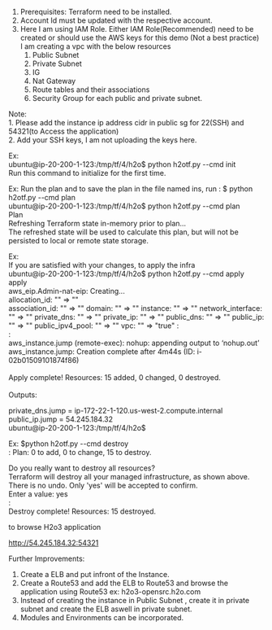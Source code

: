1. Prerequisites: Terraform need to be installed.<br/>
2. Account Id must be updated with the respective account.<br/>
3. Here I am using IAM Role. Either IAM Role(Recommended) need to be created or should use the AWS keys for this demo (Not a best practice)<br/>
I am creating a vpc with the below resources<br/>
    1. Public Subnet<br/>
    1. Private Subnet<br/>
    1. IG<br/>
    1. Nat Gateway<br/>
    2. Route tables and their associations<br/>
    1. Security Group for each public and private subnet.<br/>

Note:<br/>
    1. Please add the instance ip address cidr in public sg for 22(SSH) and 54321(to Access the application)<br/>
    2. Add your SSH keys, I am not uploading the keys here.<br/>

Ex:<br/>
ubuntu@ip-20-200-1-123:/tmp/tf/4/h2o$ python h2otf.py --cmd init<br/>
    Run this command to initialize for the first time.<br/>

Ex: Run the plan and to save the plan in the file named ins, run : $ python h2otf.py --cmd plan<br/>
ubuntu@ip-20-200-1-123:/tmp/tf/4/h2o$ python h2otf.py --cmd plan<br/>
Plan<br/>
Refreshing Terraform state in-memory prior to plan...<br/>
The refreshed state will be used to calculate this plan, but will not be<br/>
persisted to local or remote state storage.<br/>


Ex:<br/>
If you are satisfied with your changes, to apply the infra<br/>
ubuntu@ip-20-200-1-123:/tmp/tf/4/h2o$ python h2otf.py --cmd apply<br/>
apply<br/>
aws_eip.Admin-nat-eip: Creating...<br/>
  allocation_id:     "" => "<computed>"<br/>
  association_id:    "" => "<computed>"
  domain:            "" => "<computed>"
  instance:          "" => "<computed>"
  network_interface: "" => "<computed>"
  private_dns:       "" => "<computed>"
  private_ip:        "" => "<computed>"
  public_dns:        "" => "<computed>"
  public_ip:         "" => "<computed>"
  public_ipv4_pool:  "" => "<computed>"
  vpc:               "" => "true"
  :<br/>
  :<br/>
  aws_instance.jump (remote-exec): nohup: appending output to ‘nohup.out’<br/>
aws_instance.jump: Creation complete after 4m44s (ID: i-02b01509101874f86)<br/>
<br/>
Apply complete! Resources: 15 added, 0 changed, 0 destroyed.<br/>
<br/>
Outputs:<br/>

private_dns.jump  = ip-172-22-1-120.us-west-2.compute.internal<br/>
public_ip.jump = 54.245.184.32<br/>
ubuntu@ip-20-200-1-123:/tmp/tf/4/h2o$<br/>

Ex: $python h2otf.py --cmd destroy<br/>
:
Plan: 0 to add, 0 to change, 15 to destroy.<br/>

Do you really want to destroy all resources?<br/>
  Terraform will destroy all your managed infrastructure, as shown above.<br/>
  There is no undo. Only 'yes' will be accepted to confirm.<br/>
  Enter a value: yes<br/>
  :<br/>
  Destroy complete! Resources: 15 destroyed.<br/>

to browse H2o3 application<br/>

http://54.245.184.32:54321<br/>

Further Improvements:<br/>
1. Create a ELB and put infront of the Instance.<br/>
2. Create a Route53 and add the ELB to Route53 and browse the application using Route53 ex: h2o3-opensrc.h2o.com<br/>
3. Instead of creating the instance in Public Subnet , create it in private subnet and create the ELB aswell in private subnet.<br/>
4. Modules and Environments can be incorporated.<br/>
